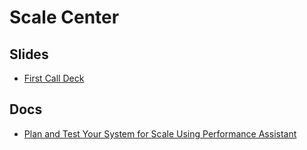 # Scale Center

## Slides
- [First Call Deck](img/External-ScaleCenter-First-Call-Deck.pdf)

## Docs
- [Plan and Test Your System for Scale Using Performance Assistant](https://help.salesforce.com/s/articleView?id=release-notes.rn_sfdx_tools_performance_assistant.htm&type=5&release=238)

